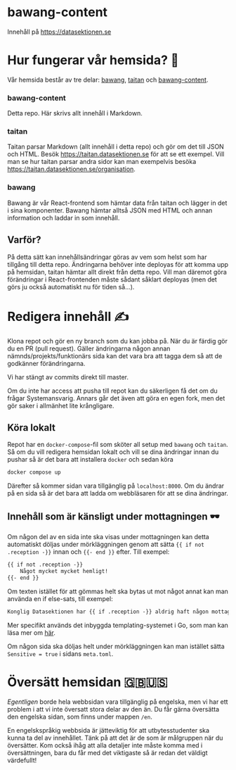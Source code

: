 # bawang-content
Innehåll på https://datasektionen.se

# Hur fungerar vår hemsida? 🤔
Vår hemsida består av tre delar: [bawang](https://github.com/datasektionen/bawang), [taitan](https://github.com/datasektionen/taitan) och [bawang-content](https://github.com/datasektionen/bawang-content).

### bawang-content
Detta repo. Här skrivs allt innehåll i Markdown.

### taitan
Taitan parsar Markdown (allt innehåll i detta repo) och gör om det till JSON och HTML. Besök https://taitan.datasektionen.se för att se ett exempel. Vill man se hur taitan parsar andra sidor kan man exempelvis besöka https://taitan.datasektionen.se/organisation.

### bawang
Bawang är vår React-frontend som hämtar data från taitan och lägger in det i sina komponenter. Bawang hämtar alltså JSON med HTML och annan information och laddar in som innehåll.

## Varför?
På detta sätt kan innehållsändringar göras av vem som helst som har tillgång till detta repo. Ändringarna behöver inte deployas för att komma upp på hemsidan, taitan hämtar allt direkt från detta repo. Vill man däremot göra förändringar i React-frontenden måste sådant såklart deployas (men det görs ju också automatiskt nu för tiden så...).

# Redigera innehåll ✍️
Klona repot och gör en ny branch som du kan jobba på. När du är färdig gör du en PR (pull request). Gäller ändringarna någon annan nämnds/projekts/funktionärs sida kan det vara bra att tagga dem så att de godkänner förändringarna.

Vi har stängt av commits direkt till master.

Om du inte har access att pusha till repot kan du säkerligen få det om du frågar Systemansvarig. Annars går det även att göra en egen fork, men det gör saker i allmänhet lite krångligare.

## Köra lokalt 

Repot har en `docker-compose`-fil som sköter all setup med `bawang` och `taitan`. Så om du vill redigera hemsidan lokalt och vill se dina ändringar innan du pushar så är det bara att installera `docker` och sedan köra
```bash
docker compose up
```
Därefter så kommer sidan vara tillgänglig på `localhost:8000`. Om du ändrar på en sida så är det bara att ladda om webbläsaren för att se dina ändringar.

## Innehåll som är känsligt under mottagningen 🕶️

Om någon del av en sida inte ska visas under mottagningen kan detta automatiskt döljas under mörkläggningen genom att sätta `{{ if not .reception -}}` innan och `{{- end }}` efter. Till exempel:

```html
{{ if not .reception -}}
    Något mycket mycket hemligt!
{{- end }}
```

Om texten istället för att gömmas helt ska bytas ut mot något annat kan man använda en if else-sats, till exempel:

```html
Konglig Datasektionen har {{ if .reception -}} aldrig haft någon mottagning. {{- else -}} sedan 1983 haft en mottagning varje år! {{- end }}
```

Mer specifikt används det inbyggda templating-systemet i Go, som man kan läsa mer om [här](https://pkg.go.dev/text/template).

Om någon sida ska döljas helt under mörkläggningen kan man istället sätta `Sensitive = true` i sidans `meta.toml`.

# Översätt hemsidan 🇬🇧🇺🇸
*Egentligen* borde hela webbsidan vara tillgänglig på engelska,
men vi har ett problem i att vi inte översatt stora delar av den än.
Du får gärna översätta den engelska sidan, som finns under mappen `/en`.

En engelskspråkig webbsida är jätteviktig för att utbytesstudenter ska kunna ta del av innehållet. 
Tänk på att det är de som är målgruppen när du översätter. Kom också ihåg att alla detaljer inte 
måste komma med i översättningen, bara du får med det viktigaste så är redan det väldigt värdefullt!
